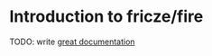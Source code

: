 # Introduction to fricze/fire

TODO: write [great documentation](http://jacobian.org/writing/what-to-write/)
